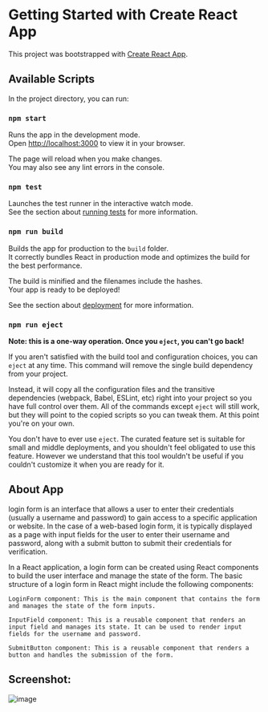 # Getting Started with Create React App

This project was bootstrapped with [Create React App](https://github.com/facebook/create-react-app).

## Available Scripts

In the project directory, you can run:

### `npm start`

Runs the app in the development mode.\
Open [http://localhost:3000](http://localhost:3000) to view it in your browser.

The page will reload when you make changes.\
You may also see any lint errors in the console.

### `npm test`

Launches the test runner in the interactive watch mode.\
See the section about [running tests](https://facebook.github.io/create-react-app/docs/running-tests) for more information.

### `npm run build`

Builds the app for production to the `build` folder.\
It correctly bundles React in production mode and optimizes the build for the best performance.

The build is minified and the filenames include the hashes.\
Your app is ready to be deployed!

See the section about [deployment](https://facebook.github.io/create-react-app/docs/deployment) for more information.

### `npm run eject`

**Note: this is a one-way operation. Once you `eject`, you can't go back!**

If you aren't satisfied with the build tool and configuration choices, you can `eject` at any time. This command will remove the single build dependency from your project.

Instead, it will copy all the configuration files and the transitive dependencies (webpack, Babel, ESLint, etc) right into your project so you have full control over them. All of the commands except `eject` will still work, but they will point to the copied scripts so you can tweak them. At this point you're on your own.

You don't have to ever use `eject`. The curated feature set is suitable for small and middle deployments, and you shouldn't feel obligated to use this feature. However we understand that this tool wouldn't be useful if you couldn't customize it when you are ready for it.

## About App

 login form is an interface that allows a user to enter their credentials (usually a username and password) to gain access to a specific application or website. In the case of a web-based login form, it is typically displayed as a page with input fields for the user to enter their username and password, along with a submit button to submit their credentials for verification.

In a React application, a login form can be created using React components to build the user interface and manage the state of the form. The basic structure of a login form in React might include the following components:

    LoginForm component: This is the main component that contains the form and manages the state of the form inputs.

    InputField component: This is a reusable component that renders an input field and manages its state. It can be used to render input fields for the username and password.

    SubmitButton component: This is a reusable component that renders a button and handles the submission of the form.
    
## Screenshot:
![image](https://user-images.githubusercontent.com/86626270/219880115-958a3135-1d82-4f25-8b09-e9a7ad0e2864.png)


